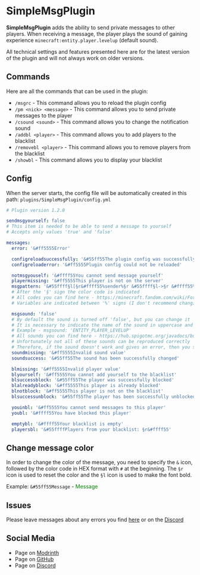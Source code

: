 # SimpleMsgPlugin
**SimpleMsgPlugin** adds the ability to send private messages to other players. When receiving a message, the player plays the sound of gaining experience `minecraft:entity.player.levelup` (default sound).

All technical settings and features presented here are for the latest version of the plugin and will not always work on older versions.

## Commands
Here are all the commands that can be used in the plugin:
* `/msgrc` - This command allows you to reload the plugin config
* `/pm <nick> <message>` - This command allows you to send private messages to the player
* `/csound <sound>` - This command allows you to change the notification sound
* `/addbl <player>` - This command allows you to add players to the blacklist
* `/removebl <player>` - This command allows you to remove players from the blacklist
* `/showbl` - This command allows you to display your blacklist

## Config
When the server starts, the config file will be automatically created in this path: `plugins/SimpleMsgPlugin/config.yml`

```yml
# Plugin version 1.2.0

sendmsgyourself: false
# This item is needed to be able to send a message to yourself
# Accepts only values 'true' and 'false'

messages:
  error: '&#ff5555Error'

  configreloadsuccessfully: '&#55ff55The plugin config was successfully reloaded'
  configreloaderror: '&#ff5555Plugin config could not be reloaded'

  notmsgyouself: '&#ffff55You cannot send message yourself'
  playermissing: '&#ff5555This player is not on the server'
  msgpattern: '&#55ffff§l[§r&#ffff55%sender%§r &#55ffff§l->§r &#ffff55%recipient%§r&#55ffff§l]§r &#ffff55%message%§r'
  # After the '§' sign the color code is indicated
  # All codes you can find here - https://minecraft.fandom.com/wiki/Formatting_codes
  # Variables are indicated between '%' signs (I don't recommend changing them)

  msgsound: 'false'
  # By default the sound is turned off 'false', but you can change it
  # It is necessary to indicate the name of the sound in uppercase and with underscores
  # Example - msgsound: 'ENTITY_PLAYER_LEVELUP'
  # All sounds you can find here - https://hub.spigotmc.org/javadocs/bukkit/org/bukkit/Sound.html
  # Unfortunately not all of these sounds can be reproduced correctly
  # Therefore, if the sound doesn't work and gives an error, then you should change the sound
  soundmissing: '&#ff5555Invalid sound value'
  soundsuccess: '&#55ff55The sound has been successfully changed'

  blmissing: '&#ff5555Invalid player value'
  blyourself: '&#ff5555You cannot add yourself to the blacklist'
  blsuccessblock: '&#55ff55The player was successfully blocked'
  blalreadyblock: '&#ff5555This player is already blocked'
  blnotblock: '&#ff5555This player is not on the blacklist'
  blsuccessunblock: '&#55ff55The player has been successfully unblocked'

  youinbl: '&#ff5555You cannot send messages to this player'
  youbl: '&#ffff55You have blocked this player'

  emptybl: '&#ffff55Your blacklist is empty'
  playersbl: '&#55ffffPlayers from your blacklist: §r&#ffff55'
```

## Change message color
In order to change the color of the message, you need to specify the `&` icon, followed by the color code in HEX format with `#` at the beginning.
The `§r` icon is used to reset the color and the `§l` icon is used to make the font bold.

Example: `&#55ff55Message` - <span style="color:green">Message</span>

## Issues
Please leave messages about any errors you find [here](https://github.com/MusiJVR/SimpleMsgPlugin/issues) or on the [Discord](https://discord.gg/xY8WJt7VGr)

## Social Media

- Page on [Modrinth](https://modrinth.com/plugin/simplemsgplugin)
- Page on [GitHub](https://github.com/MusiJVR/SimpleMsgPlugin)
- Page on [Discord](https://discord.gg/xY8WJt7VGr)